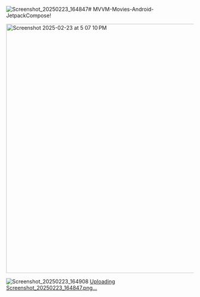 ![Screenshot_20250223_164847](https://github.com/user-attachments/assets/644babd0-dd18-4077-9023-a61dc4855ae4)# MVVM-Movies-Android-JetpackCompose!

<img width="670" alt="Screenshot 2025-02-23 at 5 07 10 PM" src="https://github.com/user-attachments/assets/4b090da6-ce6c-4dc9-998e-b7e29530f6c6" />

![Screenshot_20250223_164908](https://github.com/user-attachments/assets/efcabb18-2104-4a1e-9771-4a3d90864698)
[Uploading Screenshot_20250223_164847.png…]()

